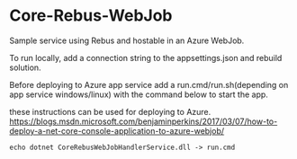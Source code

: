 # Core-Rebus-WebJob

Sample service using Rebus and hostable in an Azure WebJob.

To run locally, add a connection string to the appsettings.json and rebuild solution.

Before deploying to Azure app service add a run.cmd/run.sh(depending on app service windows/linux) with the command below to start the app.

these instructions can be used for deploying to Azure.
https://blogs.msdn.microsoft.com/benjaminperkins/2017/03/07/how-to-deploy-a-net-core-console-application-to-azure-webjob/

`echo dotnet CoreRebusWebJobHandlerService.dll -> run.cmd`
